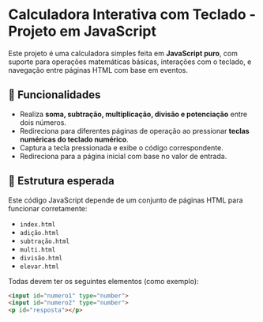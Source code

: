 # Calculadora Interativa com Teclado - Projeto em JavaScript

Este projeto é uma calculadora simples feita em **JavaScript puro**, com suporte para operações matemáticas básicas, interações com o teclado, e navegação entre páginas HTML com base em eventos.

## 🚀 Funcionalidades

- Realiza **soma, subtração, multiplicação, divisão e potenciação** entre dois números.
- Redireciona para diferentes páginas de operação ao pressionar **teclas numéricas do teclado numérico**.
- Captura a tecla pressionada e exibe o código correspondente.
- Redireciona para a página inicial com base no valor de entrada.

## 📁 Estrutura esperada

Este código JavaScript depende de um conjunto de páginas HTML para funcionar corretamente:

- `index.html`
- `adição.html`
- `subtração.html`
- `multi.html`
- `divisão.html`
- `elevar.html`

Todas devem ter os seguintes elementos (como exemplo):

```html
<input id="numero1" type="number">
<input id="numero2" type="number">
<p id="resposta"></p>
